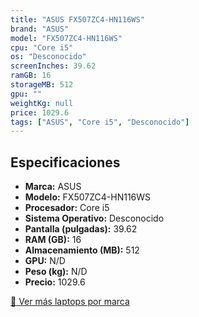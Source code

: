```yaml
---
title: "ASUS FX507ZC4-HN116WS"
brand: "ASUS"
model: "FX507ZC4-HN116WS"
cpu: "Core i5"
os: "Desconocido"
screenInches: 39.62
ramGB: 16
storageMB: 512
gpu: ""
weightKg: null
price: 1029.6
tags: ["ASUS", "Core i5", "Desconocido"]
---
```

## Especificaciones

- **Marca:** ASUS
- **Modelo:** FX507ZC4-HN116WS
- **Procesador:** Core i5
- **Sistema Operativo:** Desconocido
- **Pantalla (pulgadas):** 39.62
- **RAM (GB):** 16
- **Almacenamiento (MB):** 512
- **GPU:** N/D
- **Peso (kg):** N/D
- **Precio:** 1029.6

[:rocket: Ver más laptops por marca](/brand/asus)
